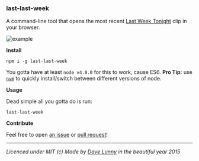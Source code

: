 ### last-last-week

A command-line tool that opens the most recent [Last Week Tonight](https://www.youtube.com/user/LastWeekTonight) clip in your browser.

![example](http://i.imgur.com/UXuaQvf.gif)

**Install**

```
npm i -g last-last-week
```

You gotta have at least `node v4.0.0` for this to work, cause ES6. **Pro Tip:** use [`nvm`](https://github.com/creationix/nvm) to quickly install/switch between different versions of node.


**Usage**

Dead simple all you gotta do is run:

```
last-last-week
```

**Contribute**

Feel free to open [an issue](https://github.com/himynameisdave/last-last-week/issues/new) or [pull request](https://github.com/himynameisdave/last-last-week/compare?expand=1)!

---

*Licenced under MIT (c) Made by [Dave Lunny](https://twitter.com/dave_lunny) in the beautiful year 2015*
